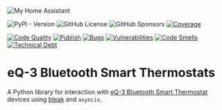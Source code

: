 ![My Home Assistant](https://img.shields.io/badge/Home%20Assistant-%2341BDF5.svg?style=flat&logo=home-assistant&label=My)

![PyPI - Version](https://img.shields.io/pypi/v/eq3btsmart?logo=python&logoColor=green&color=blue)
![GitHub License](https://img.shields.io/github/license/eulemitkeule/eq3btsmart)
![GitHub Sponsors](https://img.shields.io/github/sponsors/eulemitkeule?logo=GitHub-Sponsors)
[![Coverage](https://sonarcloud.io/api/project_badges/measure?project=EuleMitKeule_eq3btsmart&metric=coverage)](https://sonarcloud.io/summary/new_code?id=EuleMitKeule_eq3btsmart)

[![Code Quality](https://github.com/EuleMitKeule/eq3btsmart/actions/workflows/quality.yml/badge.svg)](https://github.com/EuleMitKeule/eq3btsmart/actions/workflows/quality.yml)
[![Publish](https://github.com/EuleMitKeule/eq3btsmart/actions/workflows/publish.yml/badge.svg)](https://github.com/EuleMitKeule/eq3btsmart/actions/workflows/publish.yml)
[![Bugs](https://sonarcloud.io/api/project_badges/measure?project=EuleMitKeule_eq3btsmart&metric=bugs)](https://sonarcloud.io/summary/new_code?id=EuleMitKeule_eq3btsmart)
[![Vulnerabilities](https://sonarcloud.io/api/project_badges/measure?project=EuleMitKeule_eq3btsmart&metric=vulnerabilities)](https://sonarcloud.io/summary/new_code?id=EuleMitKeule_eq3btsmart)
[![Code Smells](https://sonarcloud.io/api/project_badges/measure?project=EuleMitKeule_eq3btsmart&metric=code_smells)](https://sonarcloud.io/summary/new_code?id=EuleMitKeule_eq3btsmart)
[![Technical Debt](https://sonarcloud.io/api/project_badges/measure?project=EuleMitKeule_eq3btsmart&metric=sqale_index)](https://sonarcloud.io/summary/new_code?id=EuleMitKeule_eq3btsmart)

# eQ-3 Bluetooth Smart Thermostats
A Python library for interaction with [eQ-3 Bluetooth Smart Thermostat](https://www.eq-3.de/produkte/eqiva/detail/bluetooth-smart-heizkoerperthermostat.html) devices using [bleak](https://github.com/hbldh/bleak) and `asyncio`.
